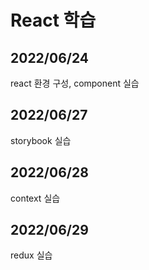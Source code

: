 # React 학습
## 2022/06/24
react 환경 구성, component 실습
## 2022/06/27
storybook 실습
## 2022/06/28
context 실습
## 2022/06/29
redux 실습